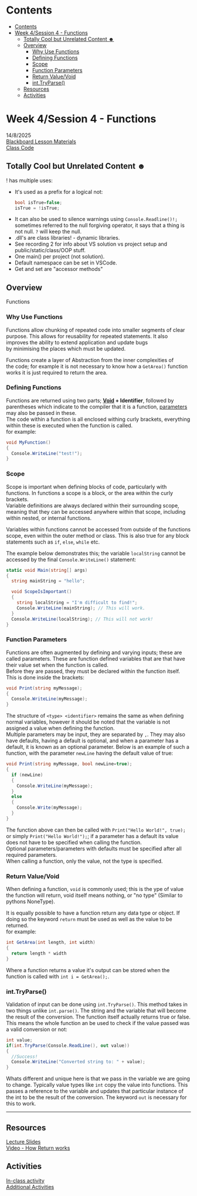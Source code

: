 # Contents
- [Contents](#contents)
- [Week 4/Session 4 - Functions](#week-4session-4---functions)
  - [Totally Cool but Unrelated Content ☻](#totally-cool-but-unrelated-content-)
  - [Overview](#overview)
    - [Why Use Functions](#why-use-functions)
    - [Defining Functions](#defining-functions)
    - [Scope](#scope)
    - [Function Parameters](#function-parameters)
    - [Return Value/Void](#return-valuevoid)
    - [int.TryParse()](#inttryparse)
  - [Resources](#resources)
  - [Activities](#activities)

# Week 4/Session 4 - Functions
14/8/2025  
[Blackboard Lesson Materials](https://blackboard.northmetrotafe.wa.edu.au/ultra/courses/_26457_1/cl/outline)  
[Class Code](https://github.com/chris-arnold-nmtafe/csharp-sem2-2025)  

## Totally Cool but Unrelated Content ☻
! has multiple uses:
* It's used as a prefix for a logical not:
  ```cs
  bool isTrue=false;
  isTrue = !isTrue;
  ```
* It can also be used to silence warnings using `Console.Readline()!;` sometimes referred to the null forgiving operator, it says that a thing is not null. `?` will keep the null.
* .dll's are class libraries! - dynamic libraries.
* See recording 2 for info about VS solution vs project setup and public/static/class/OOP stuff.
* One main() per project (not solution).
* Default namespace can be set in VSCode.
* Get and set are "accessor methods"

## Overview
Functions  

### Why Use Functions
Functions allow chunking of repeated code into smaller segments of clear purpose. This allows for reusability for repeated statements. It also improves the ability to extend application and update bugs by minimising the places which must be updated.  

Functions create a layer of Abstraction from the inner complexities of the code; for example it is not necessary to know how a `GetArea()` function works it is just required to return the area.

### Defining Functions
Functions are returned using two parts; **[Void](#return-valuevoid) + Identifier**, followed by parentheses which indicate to the compiler that it is a function, [parameters](#function-parameters) may also be passed in these.  
The code within a function is all enclosed withing curly brackets, everything within these is executed when the function is called.  
for example:
```cs
void MyFunction()
{
  Console.WriteLine("test!");
}
```

### Scope
Scope is important when defining blocks of code, particularly with functions. In functions a scope is a block, or the area within the curly brackets.  
Variable definitions are always declared within their surrounding scope, meaning that they can be accessed anywhere within that scope, including within nested, or internal functions.  

Variables within functions cannot be accessed from outside of the functions scope, even within the outer method or class. This is also true for any block statements such as `if`, `else`, `while` etc.  

The example below demonstrates this; the variable `localString` cannot be accessed by the final `Console.WriteLine()` statement:
```cs
static void Main(string[] args)
{
  string mainString = "hello";

  void ScopeIsImportant()
  {
    string localString = "I'm difficult to find!";
    Console.WriteLine(mainString); // This will work.
  }
  Console.WriteLine(localString); // This will not work!
}
```

### Function Parameters
Functions are often augmented by defining and varying inputs; these are called parameters. These are function defined variables that are that have their value set when the function is called.  
Before they are passed, they must be declared within the function itself. This is done inside the brackets:
```cs
void Print(string myMessage);
{
  Console.WriteLine(myMessage);
}
```
The structure of `<type> <identifier>` remains the same as when defining normal variables, however it should be noted that the variable is not assigned a value when defining the function.  
Multiple parameters may be input, they are separated by `,`. They may also have defaults, having a default is optional, and when a parameter has a default, it is known as an optional parameter. Below is an example of such a function, with the parameter `newLine` having the default value of true:
```cs
void Print(string myMessage, bool newLine=true);
{
  if (newLine)
  {
    Console.WriteLine(myMessage);
  }
  else
  {
    Console.Write(myMessage);
  }
}
```
The function above can then be called with `Print("Hello World!", true);` or simply `Print("Hello World!");`; if a parameter has a default its value does not have to be specified when calling the function.  
Optional parameters/parameters with defaults must be specified after all required parameters.  
When calling a function, only the value, not the type is specified.  

### Return Value/Void
When defining a function, `void` is commonly used; this is the ype of value the function will return, void itself means nothing, or "no type" (Similar to pythons NoneType).  

It is equally possible to have a function return any data type or object. If doing so the keyword `return` must be used as well as the value to be returned.  
for example:
```cs
int GetArea(int length, int width)
{
  return length * width
}
```
Where a function returns a value it's output can be stored when the function is called with `int i = GetArea();`.

### int.TryParse()
Validation of input can be done using `int.TryParse()`. This method takes in two things unlike `int.parse()`. The string and the variable that will become the result of the conversion. The function itself actually returns true or false. This means the whole function an be used to check if the value passed was a valid conversion or not:
```cs
int value;
if(int.TryParse(Console.ReadLine(), out value))
{
  //Success!
  Console.WriteLine("Converted string to: " + value);
}
```

Whats different and unique here is that we pass in the variable we are going to change. Typically value types like `int` copy the value into functions. This passes a reference to the variable and updates that particular instance of the int to be the result of the conversion. The keyword `out` is necessary for this to work.

___
## Resources
[Lecture Slides](./resources/Functions.pptx)  
[Video - How Return works](https://www.youtube.com/watch?v=e46wHUjNDjE)  

## Activities
[In-class activity](./activities/class-activities.md)  
[Additional Activities](./activities/CSharp_Functions_Questions.cs)  
